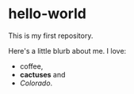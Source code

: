 # hello-world
This is my first repository.

Here's a little blurb about me. I love:
* coffee, 
* **cactuses** and 
* *Colorado*. 
